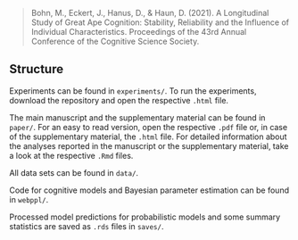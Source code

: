 > Bohn, M., Eckert, J., Hanus, D., & Haun, D. (2021). A Longitudinal Study of Great Ape Cognition: Stability, Reliability and the Influence of Individual Characteristics. Proceedings of the 43rd Annual Conference of the Cognitive Science Society.

## Structure

Experiments can be found in `experiments/`. To run the experiments, download the repository and open the respective `.html` file.

The main manuscript and the supplementary material can be found in `paper/`. For an easy to read version, open the respective `.pdf` file or, in case of the supplementary material, the `.html` file. For detailed information about the analyses reported in the manuscript or the supplementary material, take a look at the respective `.Rmd` files.

All data sets can be found in `data/`. 

Code for cognitive models and Bayesian parameter estimation can be found in `webppl/`.

Processed model predictions for probabilistic models and some summary statistics are saved as `.rds` files in `saves/`. 
